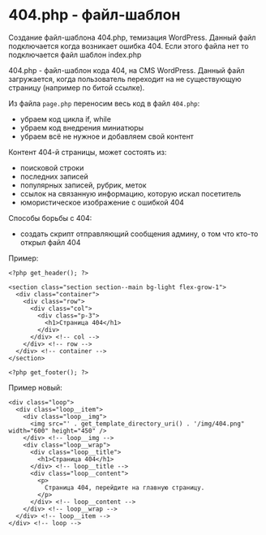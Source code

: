 # 404.php - файл-шаблон
Создание файл-шаблона 404.php, темизация WordPress. Данный файл подключается когда возникает ошибка 404. Если этого файла нет то подключается файл шаблон index.php

404.php - файл-шаблон кода 404, на CMS WordPress. Данный файл загружается, когда пользователь переходит на не существующую страницу (например по битой ссылке).

Из файла `page.php` переносим весь код в файл `404.php`:

- убраем код цикла if, while
- убраем код внедрения миниатюры
- убраем всё не нужное и добавляем свой контент

Контент 404-й страницы, может состоять из:
- поисковой строки
- последних записей
- популярных записей, рубрик, меток
- ссылок на связанную информацию, которую искал посетитель
- юмористическое изображение с ошибкой 404

Способы борьбы с 404:
- создать скрипт отправляющий сообщения админу, о том что кто-то открыл файл 404

Пример:

    <?php get_header(); ?>

    <section class="section section--main bg-light flex-grow-1">
      <div class="container">
        <div class="row">
          <div class="col">
            <div class="p-3">
              <h1>Страница 404</h1>
            </div>
          </div> <!-- col -->
        </div> <!-- row -->
      </div> <!-- container -->
    </section>

    <?php get_footer(); ?>

Пример новый:

    <div class="loop">
      <div class="loop__item">
        <div class="loop__img">
          <img src="' . get_template_directory_uri() . '/img/404.png" width="600" height="450" />
        </div> <!-- loop__img -->
        <div class="loop__wrap">
          <div class="loop__title">
            <h1>Страница 404</h1>
          </div> <!-- loop__title -->
          <div class="loop__content">
            <p>
              Страница 404, перейдите на главную страницу.
            </p>
          </div> <!-- loop__content -->
        </div> <!-- loop__wrap -->
      </div> <!-- loop__item -->
    </div> <!-- loop -->
